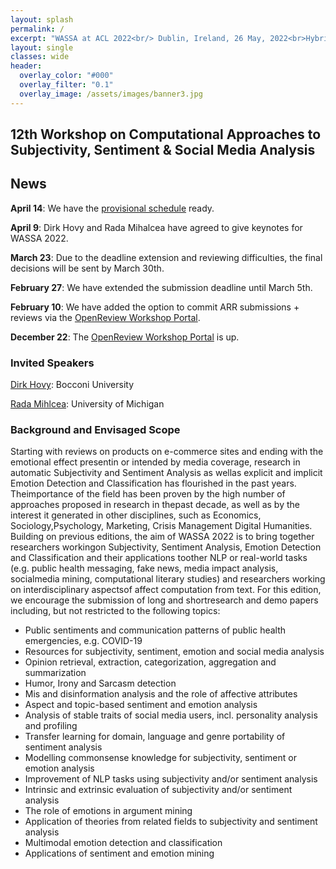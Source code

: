 ```yaml
---
layout: splash
permalink: /
excerpt: "WASSA at ACL 2022<br/> Dublin, Ireland, 26 May, 2022<br>Hybrid (in person and online)"
layout: single
classes: wide
header:
  overlay_color: "#000"
  overlay_filter: "0.1"
  overlay_image: /assets/images/banner3.jpg
---
```


## 12th Workshop on Computational Approaches to Subjectivity, Sentiment & Social Media Analysis

## News

**April 14**: We have the [provisional schedule](https://wassa-workshop.github.io/2022/schedule) ready.

**April 9**: Dirk Hovy and Rada Mihalcea have agreed to give keynotes for WASSA 2022.

**March 23**: Due to the deadline extension and reviewing difficulties, the final decisions will be sent by March 30th.

**February 27**: We have extended the submission deadline until March 5th.

**February 10**: We have added the option to commit ARR submissions + reviews via the [OpenReview Workshop Portal](https://openreview.net/group?id=aclweb.org/ACL/2022/Workshop/WASSA).

**December 22**: The [OpenReview Workshop Portal](https://openreview.net/group?id=aclweb.org/ACL/2022/Workshop/WASSA) is up.

### Invited Speakers

[Dirk Hovy](http://www.dirkhovy.com/index.php): Bocconi University

[Rada Mihlcea](https://web.eecs.umich.edu/~mihalcea/): University of Michigan

### Background and Envisaged Scope

Starting with reviews on products on e-commerce sites and ending with the emotional effect presentin or intended by media coverage, research in automatic Subjectivity and Sentiment Analysis as wellas explicit and implicit Emotion Detection and Classification has flourished in the past years.  Theimportance of the field has been proven by the high number of approaches proposed in research in thepast decade, as well as by the interest it generated in other disciplines, such as Economics, Sociology,Psychology, Marketing, Crisis Management  Digital Humanities. Building on previous editions, the aim of WASSA 2022 is to bring together researchers workingon Subjectivity, Sentiment Analysis, Emotion Detection and Classification and their applications toother NLP or real-world tasks (e.g.  public health messaging, fake news, media impact analysis, socialmedia mining, computational literary studies) and researchers working on interdisciplinary aspectsof affect computation from text.  For this edition,  we encourage the submission of long and shortresearch and demo papers including, but not restricted to the following topics:

- Public sentiments and communication patterns of public health emergencies, e.g.  COVID-19
- Resources for subjectivity, sentiment, emotion and social media analysis
- Opinion retrieval, extraction, categorization, aggregation and summarization
- Humor, Irony and Sarcasm detection
- Mis and disinformation analysis and the role of affective attributes
- Aspect and topic-based sentiment and emotion analysis
- Analysis of stable traits of social media users, incl.  personality analysis and profiling
- Transfer learning for domain, language and genre portability of sentiment analysis
- Modelling commonsense knowledge for subjectivity, sentiment or emotion analysis
- Improvement of NLP tasks using subjectivity and/or sentiment analysis
- Intrinsic and extrinsic evaluation of subjectivity and/or sentiment analysis
- The role of emotions in argument mining
- Application of theories from related fields to subjectivity and sentiment analysis
- Multimodal emotion detection and classification
- Applications of sentiment and emotion mining
